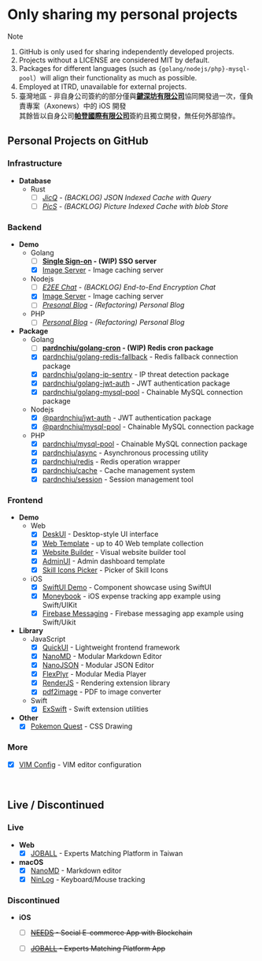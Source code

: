# Only sharing my personal projects
> [!Note]
> 1. GitHub is only used for sharing independently developed projects.
> 2. Projects without a LICENSE are considered MIT by default.
> 3. Packages for different languages (such as `{golang/nodejs/php}-mysql-pool`）will align their functionality as much as possible.
> 4. Employed at ITRD, unavailable for external projects.
> 5. 臺灣地區 - 非自身公司簽約的部分僅與[**鍵深坊有限公司**](https://findbiz.nat.gov.tw/fts/query/QueryBar/queryInit.do?banNo=00248098)協同開發過一次，僅負責專案（Axonews）中的 iOS 開發<br>
>   其餘皆以自身公司[**帕登國際有限公司**](https://findbiz.nat.gov.tw/fts/query/QueryBar/queryInit.do?banNo=24924502)簽約且獨立開發，無任何外部協作。

## Personal Projects on GitHub

### Infrastructure
- **Database**
  - Rust
    - [ ] *[JicQ](https://github.com/pardnchiu/jsondb) - (BACKLOG) JSON Indexed Cache with Query*
    - [ ] *[PicS](https://github.com/pardnchiu/pics) - (BACKLOG) Picture Indexed Cache with blob Store*

### Backend
- **Demo**
  - Golang
    - [ ] **[Single Sign-on](https://github.com/pardnchiu/demo-golang-sso) - (WIP) SSO server**
    - [x] [Image Server](https://github.com/pardnchiu/demo-golang-image-server) - Image caching server
  - Nodejs
    - [ ] *[E2EE Chat](https://github.com/pardnchiu/demo-nodejs-e2ee-chat) - (BACKLOG) End-to-End Encryption Chat*
    - [x] [Image Server](https://github.com/pardnchiu/demo-nodejs-image-server) - Image caching server
    - [ ] *[Presonal Blog](https://github.com/pardnchiu/demo-nodejs-blog) - (Refactoring) Personal Blog*
  - PHP
    - [ ] *[Personal Blog](https://github.com/pardnchiu/demo-php-blog) - (Refactoring) Personal Blog*
- **Package**
  - Golang
    - [ ] **[pardnchiu/golang-cron](https://github.com/pardnchiu/golang-cron) - (WIP) Redis cron package**
    - [x] [pardnchiu/golang-redis-fallback](https://github.com/pardnchiu/golang-redis-fallback) - Redis fallback connection package
    - [x] [pardnchiu/golang-ip-sentry](https://github.com/pardnchiu/golang-ip-sentry) - IP threat detection package
    - [x] [pardnchiu/golang-jwt-auth](https://github.com/pardnchiu/golang-jwt-auth) - JWT authentication package
    - [x] [pardnchiu/golang-mysql-pool](https://github.com/pardnchiu/golang-mysql-pool) - Chainable MySQL connection package
  - Nodejs 
    - [x] [@pardnchiu/jwt-auth](https://www.npmjs.com/package/@pardnchiu/jwt-auth) - JWT authentication package
    - [x] [@pardnchiu/mysql-pool](https://www.npmjs.com/package/@pardnchiu/mysql-pool) - Chainable MySQL connection package
  - PHP
    - [x] [pardnchiu/mysql-pool](https://packagist.org/packages/pardnchiu/mysql-pool) - Chainable MySQL connection package
    - [x] [pardnchiu/async](https://packagist.org/packages/pardnchiu/async) - Asynchronous processing utility
    - [x] [pardnchiu/redis](https://packagist.org/packages/pardnchiu/redis) - Redis operation wrapper
    - [x] [pardnchiu/cache](https://packagist.org/packages/pardnchiu/cache) - Cache management system
    - [x] [pardnchiu/session](https://packagist.org/packages/pardnchiu/session) - Session management tool

### Frontend
- **Demo**
  - Web
    - [x] [DeskUI](https://github.com/pardnltd/DeskUI) - Desktop-style UI interface
    - [x] [Web Template](https://pardn.io/web-template) - up to 40 Web template collection
    - [x] [Website Builder](https://github.com/pardnltd/website-builder) - Visual website builder tool
    - [x] [AdminUI](https://github.com/pardnltd/adminui) - Admin dashboard template
    - [x] [Skill Icons Picker](https://pardnchiu.github.io/skill-icons-picker/) - Picker of Skill Icons
  - iOS
    - [x] [SwiftUI Demo](https://github.com/pardnchiu/swiftui-demo) - Component showcase using SwiftUI
    - [x] [Moneybook](https://github.com/pardnchiu/ios-moneybook) - iOS expense tracking app example using Swift/UIKit
    - [x] [Firebase Messaging](https://github.com/pardnchiu/ios-firebase-messaging) - Firebase messaging app example using Swift/Uikit
- **Library**
  - JavaScript
    - [x] [QuickUI](https://quickui.pardn.io) - Lightweight frontend framework
    - [x] [NanoMD](https://nanomd.pardn.io) - Modular Markdown Editor
    - [x] [NanoJSON](https://nanojson.pardn.io) - Modular JSON Editor
    - [x] [FlexPlyr](https://flexplyr.pardn.io) - Modular Media Player
    - [x] [RenderJS](https://renderjs.pardn.io) - Rendering extension library
    - [x] [pdf2image](https://pardn.io/pdf2image) - PDF to image converter
  - Swift
    - [x] [ExSwift](https://github.com/pardnchiu/ExSwift) - Swift extension utilities
- **Other**
  - [x] [Pokemon Quest](https://github.com/pardnchiu/css-pokemon-quest) - CSS Drawing

### More
- [x] [VIM Config](https://github.com/pardnchiu/vim-config) - VIM editor configuration

<br>

## Live / Discontinued

### Live
- **Web**
  - [x] [JOBALL](https://joball.tw) - Experts Matching Platform in Taiwan
- **macOS**
  - [x] [NanoMD](https://apps.apple.com/us/app/nanomd-markdown-%E7%B7%A8%E8%BC%AF%E5%99%A8/id6740427920) - Markdown editor
  - [x] [NinLog](https://apps.apple.com/tw/app/ninlog-%E9%8D%B5%E7%9B%A4%E6%BB%91%E9%BC%A0%E8%BF%BD%E8%B9%A4/id6741706238) - Keyboard/Mouse tracking
### Discontinued
- **iOS**
  - [ ] <s>[NEEDS](https://appadvice.com/app/e9-96-8b-e7-ae-b1/1460355322.amp) - Social E-commerce App with Blockchain</s>
  - [ ] <s>[JOBALL](https://appadvice.com/app/joball-e6-8e-a5-e6-b4-bd/1272878907.amp) - Experts Matching Platform App</s>

